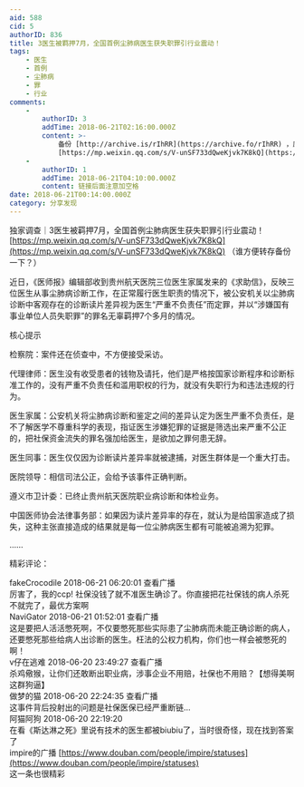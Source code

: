 ```yaml
---
aid: 588
cid: 5
authorID: 836
title: 3医生被羁押7月，全国首例尘肺病医生获失职罪引行业震动！
tags:
    - 医生
    - 首例
    - 尘肺病
    - 罪
    - 行业
comments:
    -
        authorID: 3
        addTime: 2018-06-21T02:16:00.000Z
        content: >-
            备份 [http://archive.is/rIhRR](https://archive.fo/rIhRR) ，原链接
            [https://mp.weixin.qq.com/s/V-unSF733dQweKjvk7K8kQ](https://mp.weixin.qq.com/s/V-unSF733dQweKjvk7K8kQ)
    -
        authorID: 1
        addTime: 2018-06-21T04:10:00.000Z
        content: 链接后面注意加空格
date: 2018-06-21T00:14:00.000Z
category: 分享发现
---
```


独家调查｜3医生被羁押7月，全国首例尘肺病医生获失职罪引行业震动！ [https://mp.weixin.qq.com/s/V-unSF733dQweKjvk7K8kQ](https://mp.weixin.qq.com/s/V-unSF733dQweKjvk7K8kQ) （谁方便转存备份一下？）

近日，《医师报》编辑部收到贵州航天医院三位医生家属发来的《求助信》，反映三位医生从事尘肺病诊断工作，在正常履行医生职责的情况下，被公安机关以尘肺病诊断中客观存在的诊断读片差异视为医生“严重不负责任”而定罪，并以“涉嫌国有事业单位人员失职罪”的罪名无辜羁押7个多月的情况。

核心提示

检察院：案件还在侦查中，不方便接受采访。

代理律师：医生没有收受患者的钱物及请托，他们是严格按国家诊断程序和诊断标准工作的，没有严重不负责任和滥用职权的行为，就没有失职行为和违法违规的行为。

医生家属：公安机关将尘肺病诊断和鉴定之间的差异认定为医生严重不负责任，是不了解医学不尊重科学的表现，指证医生涉嫌犯罪的证据是筛选出来严重不公正的，把社保资金流失的罪名强加给医生，是欲加之罪何患无辞。

医生同事：医生仅仅因为诊断读片差异率就被逮捕，对医生群体是一个重大打击。

医院领导：相信司法公正，会给予该事件正确判断。

遵义市卫计委：已终止贵州航天医院职业病诊断和体检业务。

中国医师协会法律事务部：如果因为读片差异率的存在，就认为是给国家造成了损失，这种主张直接造成的结果就是每一位尘肺病医生都有可能被追溯为犯罪。

……

精彩评论：

fakeCrocodile 2018-06-21 06:20:01 查看广播  
厉害了，我的ccp! 社保没钱了就不准医生确诊了。你直接把花社保钱的病人杀死不就完了，最优方案啊  
NaviGator 2018-06-21 01:52:01 查看广播  
这是要把人活活憋死啊，不仅要憋死那些实际患了尘肺病而未能正确诊断的病人，还要憋死那些给病人出诊断的医生。枉法的公权力机构，你们也一样会被憋死的啊！  
v仔在逃难 2018-06-20 23:49:27 查看广播  
杀鸡儆猴，让你们还敢断出职业病，涉事企业不用赔，社保也不用赔？【想得美啊这群狗逼】  
做梦的猫 2018-06-20 22:24:35 查看广播  
这事件背后投射出的问题是社保医保已经严重断链…  
阿猫阿狗 2018-06-20 22:19:20  
在看《斯达淋之死》里说有技术的医生都被biubiu了，当时很奇怪，现在找到答案了  
impire的广播 [https://www.douban.com/people/impire/statuses](https://www.douban.com/people/impire/statuses)  
这一条也很精彩
